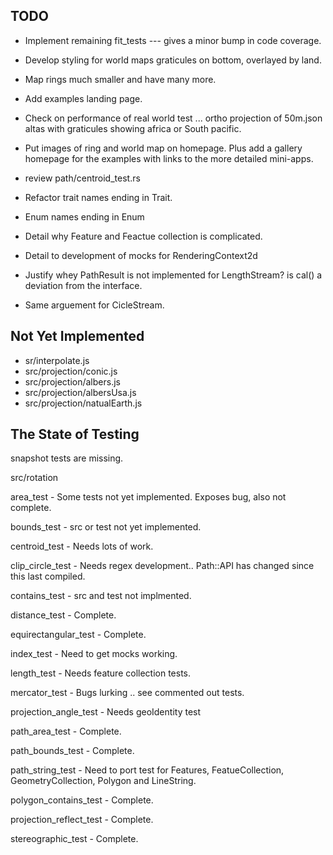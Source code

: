 ## TODO

* Implement remaining fit_tests --- gives a minor bump in code coverage.

* Develop styling for world maps graticules on bottom, overlayed by land.

* Map rings much smaller and have many more.

* Add examples landing page.

* Check on performance of real world test ... ortho projection of 50m.json altas
 with graticules showing africa or South pacific.

* Put images of ring and world map on homepage. Plus add a gallery homepage for the examples
with links to the more detailed mini-apps.

* review  path/centroid_test.rs

* Refactor trait names ending in Trait.

* Enum names ending in Enum

* Detail why Feature and Feactue collection is complicated.

* Detail to development of mocks for RenderingContext2d

* Justify whey PathResult is not implemented for LengthStream? is cal() a deviation from the interface.

* Same arguement for CicleStream.

## Not Yet Implemented

* sr/interpolate.js
* src/projection/conic.js
* src/projection/albers.js
* src/projection/albersUsa.js
* src/projection/natualEarth.js

## The State of Testing

snapshot tests are missing.

src/rotation

area_test - Some tests not yet implemented. Exposes bug, also not complete.

bounds_test - src or test not yet implemented.

centroid_test - Needs lots of work.

clip_circle_test - Needs regex development.. Path::API has changed since this last compiled.

contains_test - src and test not implmented.

distance_test - Complete.

equirectangular_test - Complete.

index_test - Need to get mocks working.

length_test -  Needs feature collection tests.

mercator_test - Bugs lurking .. see commented out tests.

projection_angle_test  - Needs geoIdentity test

path_area_test - Complete.

path_bounds_test - Complete.

path_string_test - Need to port test for Features, FeatueCollection, GeometryCollection, Polygon and LineString.

polygon_contains_test - Complete.

projection_reflect_test - Complete.

stereographic_test - Complete.
